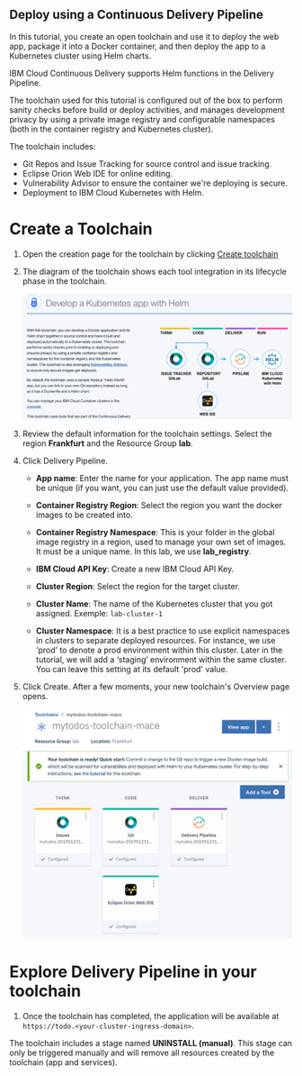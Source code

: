 ## Deploy using a Continuous Delivery Pipeline

In this tutorial, you create an open toolchain and use it to deploy the web app, package it into a Docker container, and then deploy the app to a Kubernetes cluster using Helm charts.

IBM Cloud Continuous Delivery supports Helm functions in the Delivery Pipeline. 

The toolchain used for this tutorial is configured out of the box to perform sanity checks before build or deploy activities, and manages development privacy by using a private image registry and configurable namespaces (both in the container registry and Kubernetes cluster).

The toolchain includes:

* Git Repos and Issue Tracking for source control and issue tracking.
* Eclipse Orion Web IDE for online editing.
* Vulnerability Advisor to ensure the container we're deploying is secure.
* Deployment to IBM Cloud Kubernetes with Helm.

# Create a Toolchain

1. Open the creation page for the toolchain by clicking [Create toolchain](https://cloud.ibm.com/devops/setup/deploy?repository=https://github.com/lionelmace/mytodo&branch=master)

1. The diagram of the toolchain shows each tool integration in its lifecycle phase in the toolchain.

    ![](./images/toolchain-landing.png)

1. Review the default information for the toolchain settings. Select the region **Frankfurt** and the Resource Group **lab**.

1. Click Delivery Pipeline.

    * **App name**: Enter the name for your application. The app name must be unique (if you want, you can just use the default value provided).

    * **Container Registry Region**: Select the region you want the docker images to be created into.

    * **Container Registry Namespace**: This is your folder in the global image registry in a region, used to manage your own set of images. It must be a unique name. In this lab, we use **lab_registry**.

    * **IBM Cloud API Key**: Create a new IBM Cloud API Key.

    * **Cluster Region**: Select the region for the target cluster. 

    * **Cluster Name**: The name of the Kubernetes  cluster that you got assigned. Exemple: `lab-cluster-1`

    * **Cluster Namespace**: It is a best practice to use explicit namespaces in clusters to separate deployed resources. For instance, we use ‘prod’ to denote a prod environment within this cluster. Later in the tutorial, we will add a ‘staging’ environment within the same cluster. You can leave this setting at its default 'prod' value.

1. Click Create. After a few moments, your new toolchain's Overview page opens.

    ![](./images/toolchain-created.png)

# Explore Delivery Pipeline in your toolchain



1. Once the toolchain has completed, the application will be available at
    `https://todo.<your-cluster-ingress-domain>`.

The toolchain includes a stage named **UNINSTALL (manual)**. This stage can only be triggered manually and will remove all resources created by the toolchain (app and services).
